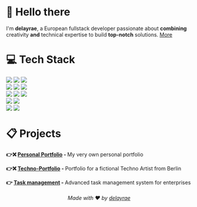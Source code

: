 <div>
  <h1>👋 Hello there</h1>
  <p>
    I'm <b>delayrae</b>, a European fullstack developer passionate about <b>combining</b>
    <br /> 
    creativity <b>and</b> technical expertise to build <b>top-notch</b> solutions. <a href="https://github.com/delayrae/delayrae">More</a>
  </p>
</div>

<div>
  <h1>💻 Tech Stack</h1>
  <p>
    <!-- HTML, CSS, TAILWIND -->
    <a href="https://en.wikipedia.org/wiki/HTML"><img src="https://img.shields.io/badge/html5-%23E34F26.svg?style=for-the-badge&logo=html5&logoColor=white"/></a>
    <a href="https://en.wikipedia.org/wiki/CSS"><img src="https://img.shields.io/badge/css3-%231572B6.svg?style=for-the-badge&logo=css3&logoColor=white"/></a>
    <a href="https://tailwindcss.com/"><img src="https://img.shields.io/badge/tailwindcss-%2338B2AC.svg?style=for-the-badge&logo=tailwind-css&logoColor=white"/></a>
    <br />
    <!-- PYTHON, JS, TS -->
    <a href="https://www.python.org/"><img src="https://img.shields.io/badge/python-3670A0?style=for-the-badge&logo=python&logoColor=ffdd54"/></a>
    <a href="https://en.wikipedia.org/wiki/JavaScript"><img src="https://img.shields.io/badge/javascript-%23323330.svg?style=for-the-badge&logo=javascript&logoColor=%23F7DF1E"/></a>
    <a href="https://www.typescriptlang.org/"><img src="https://img.shields.io/badge/typescript-%23007ACC.svg?style=for-the-badge&logo=typescript&logoColor=white" /></a>
    <br />
    <!-- REACT, NEXT, EXPRESS -->
    <a href="https://react.dev/"><img src="https://img.shields.io/badge/react-%2320232a.svg?style=for-the-badge&logo=react&logoColor=%2361DAFB"/></a>
    <a href="https://nextjs.org/"><img src="https://img.shields.io/badge/Next-black?style=for-the-badge&logo=next.js&logoColor=white"/></a>
    <a href="https://expressjs.com/"><img src="https://img.shields.io/badge/express.js-%23404d59.svg?style=for-the-badge&logo=express&logoColor=%2361DAFB"/></a>
    <br />
    <!-- APPWRITE, MONGODB -->
    <a href="https://appwrite.io/"><img src="https://img.shields.io/badge/Appwrite-%23FD366E.svg?style=for-the-badge&logo=appwrite&logoColor=white"/></a>
    <a href="https://www.mongodb.com/"><img src="https://img.shields.io/badge/MongoDB-%234ea94b.svg?style=for-the-badge&logo=mongodb&logoColor=white"/></a>
    <br />
    <!-- DOCKER, NGINX -->
    <a href="https://www.docker.com/"><img src="https://img.shields.io/badge/docker-%230db7ed.svg?style=for-the-badge&logo=docker&logoColor=white" /></a>
    <a href="https://nginx.org/en/"><img src="https://img.shields.io/badge/nginx-%23009639.svg?style=for-the-badge&logo=nginx&logoColor=white"/></a>
  </p>
</div>

<div>
  <h1>📋 Projects</h1>
  <p>
      <span>
        <p><b>👉❌ <a href="https://github.com/delayrae/delayrae">Personal Portfolio</a> - </b> My very own personal portfolio</p>
      </span>
      <span>
        <p><b>👉❌ <a href="https://github.com/delayrae/delayrae">Techno-Portfolio</a> - </b> Portfolio for a fictional Techno Artist from Berlin</p>
      </span>
      <span>
        <p><b>👉 <a href="https://github.com/delayrae/taskmanagement">Task management</a> - </b> Advanced task management system for enterprises</p>
      </span>
  </p>
</div>

<div align="center">
  <h6>Made with ❤️ by <a href="https://github.com/delayrae/delayrae">delayrae</a></h6>
</div>
